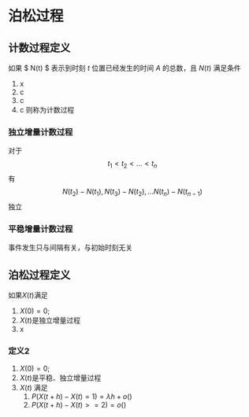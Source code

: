 # 泊松过程

## 计数过程定义

如果 $ N(t) $ 表示到时刻 $t$ 位置已经发生的时间 $A$ 的总数，且 $N(t)$ 满足条件

1. x
2. c
3. c
4. c
则称为计数过程

### 独立增量计数过程

对于
$$
t_1 < t_2 < ...< t_n
$$
有
$$
N(t_2) - N(t_1), N(t_3) - N(t_2),...N(t_n) - N(t_{n-1})  
$$
独立

### 平稳增量计数过程

事件发生只与间隔有关，与初始时刻无关  

## 泊松过程定义

如果$X(t)$满足

1. $X(0) = 0;$
2. $X(t)$是独立增量过程
3.  x

### 定义2

1. $X(0) = 0;$
2. $X(t)$是平稳、独立增量过程
3. $X(t)$ 满足
   1. $P(X(t+h)-X(t)=1)=\lambda h+ o()$
   2. $P(X(t+h)-X(t)>=2)=o()$